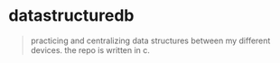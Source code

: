 # datastructuredb

>practicing and centralizing data structures between my different devices.
>the repo is written in c.

